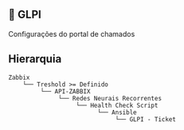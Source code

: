 ## :rocket: GLPI

Configurações do portal de chamados

## Hierarquia

    Zabbix
        └── Treshold >= Definido
             └── API-ZABBIX
                  └── Redes Neurais Recorrentes
                       └── Health Check Script
                             └── Ansible
                                  └── GLPI - Ticket
